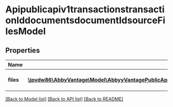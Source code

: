 # Apipublicapiv1transactionstransactionIddocumentsdocumentIdsourceFilesModel

## Properties
Name | Type | Description | Notes
------------ | ------------- | ------------- | -------------
**files** | [**\jpvdw86\AbbyVantage\Model\AbbyyVantagePublicApiContractTransactionsRequestsTransactionDocumentFileMetadataDto[]**](AbbyyVantagePublicApiContractTransactionsRequestsTransactionDocumentFileMetadataDto.md) | Files processing parameters | [optional] 

[[Back to Model list]](../../README.md#documentation-for-models) [[Back to API list]](../../README.md#documentation-for-api-endpoints) [[Back to README]](../../README.md)

